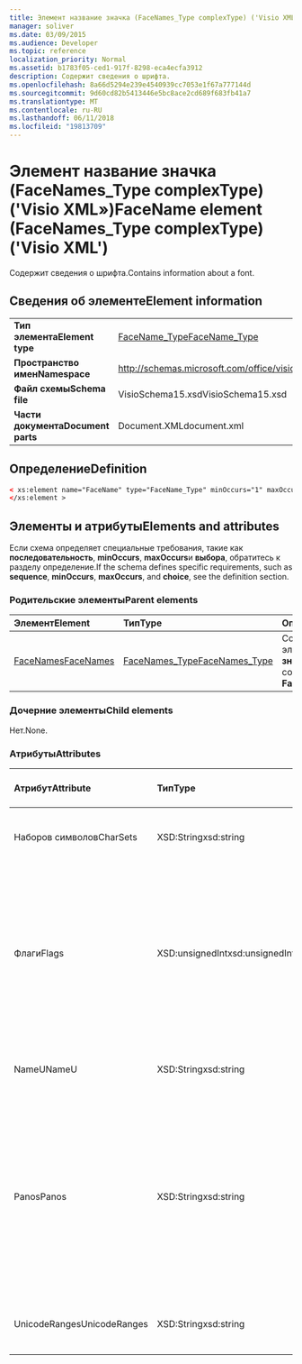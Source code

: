 ```yaml
---
title: Элемент название значка (FaceNames_Type complexType) ('Visio XML»)
manager: soliver
ms.date: 03/09/2015
ms.audience: Developer
ms.topic: reference
localization_priority: Normal
ms.assetid: b1783f05-ced1-917f-8298-eca4ecfa3912
description: Содержит сведения о шрифта.
ms.openlocfilehash: 8a66d5294e239e4540939cc7053e1f67a777144d
ms.sourcegitcommit: 9d60cd82b5413446e5bc8ace2cd689f683fb41a7
ms.translationtype: MT
ms.contentlocale: ru-RU
ms.lasthandoff: 06/11/2018
ms.locfileid: "19813709"
---
```

# <a name="facename-element-facenamestype-complextype-visio-xml"></a><span data-ttu-id="7b9f6-103">Элемент название значка (FaceNames_Type complexType) ('Visio XML»)</span><span class="sxs-lookup"><span data-stu-id="7b9f6-103">FaceName element (FaceNames_Type complexType) ('Visio XML')</span></span>

<span data-ttu-id="7b9f6-104">Содержит сведения о шрифта.</span><span class="sxs-lookup"><span data-stu-id="7b9f6-104">Contains information about a font.</span></span>
  
## <a name="element-information"></a><span data-ttu-id="7b9f6-105">Сведения об элементе</span><span class="sxs-lookup"><span data-stu-id="7b9f6-105">Element information</span></span>

|||
|:-----|:-----|
|<span data-ttu-id="7b9f6-106">**Тип элемента**</span><span class="sxs-lookup"><span data-stu-id="7b9f6-106">**Element type**</span></span> <br/> |[<span data-ttu-id="7b9f6-107">FaceName_Type</span><span class="sxs-lookup"><span data-stu-id="7b9f6-107">FaceName_Type</span></span>](facename_type-complextypevisio-xml.md) <br/> |
|<span data-ttu-id="7b9f6-108">**Пространство имен**</span><span class="sxs-lookup"><span data-stu-id="7b9f6-108">**Namespace**</span></span> <br/> |http://schemas.microsoft.com/office/visio/2012/main  <br/> |
|<span data-ttu-id="7b9f6-109">**Файл схемы**</span><span class="sxs-lookup"><span data-stu-id="7b9f6-109">**Schema file**</span></span> <br/> |<span data-ttu-id="7b9f6-110">VisioSchema15.xsd</span><span class="sxs-lookup"><span data-stu-id="7b9f6-110">VisioSchema15.xsd</span></span>  <br/> |
|<span data-ttu-id="7b9f6-111">**Части документа**</span><span class="sxs-lookup"><span data-stu-id="7b9f6-111">**Document parts**</span></span> <br/> |<span data-ttu-id="7b9f6-112">Document.XML</span><span class="sxs-lookup"><span data-stu-id="7b9f6-112">document.xml</span></span>  <br/> |
   
## <a name="definition"></a><span data-ttu-id="7b9f6-113">Определение</span><span class="sxs-lookup"><span data-stu-id="7b9f6-113">Definition</span></span>

```XML
< xs:element name="FaceName" type="FaceName_Type" minOccurs="1" maxOccurs="unbounded" >
</xs:element > 
```

## <a name="elements-and-attributes"></a><span data-ttu-id="7b9f6-114">Элементы и атрибуты</span><span class="sxs-lookup"><span data-stu-id="7b9f6-114">Elements and attributes</span></span>

<span data-ttu-id="7b9f6-115">Если схема определяет специальные требования, такие как **последовательность**, **minOccurs**, **maxOccurs**и **выбора**, обратитесь к разделу определение.</span><span class="sxs-lookup"><span data-stu-id="7b9f6-115">If the schema defines specific requirements, such as **sequence**, **minOccurs**, **maxOccurs**, and **choice**, see the definition section.</span></span> 
  
### <a name="parent-elements"></a><span data-ttu-id="7b9f6-116">Родительские элементы</span><span class="sxs-lookup"><span data-stu-id="7b9f6-116">Parent elements</span></span>

|<span data-ttu-id="7b9f6-117">**Элемент**</span><span class="sxs-lookup"><span data-stu-id="7b9f6-117">**Element**</span></span>|<span data-ttu-id="7b9f6-118">**Тип**</span><span class="sxs-lookup"><span data-stu-id="7b9f6-118">**Type**</span></span>|<span data-ttu-id="7b9f6-119">**Описание**</span><span class="sxs-lookup"><span data-stu-id="7b9f6-119">**Description**</span></span>|
|:-----|:-----|:-----|
|[<span data-ttu-id="7b9f6-120">FaceNames</span><span class="sxs-lookup"><span data-stu-id="7b9f6-120">FaceNames</span></span>](facenames-element-visiodocument_type-complextypevisio-xml.md) <br/> |[<span data-ttu-id="7b9f6-121">FaceNames_Type</span><span class="sxs-lookup"><span data-stu-id="7b9f6-121">FaceNames_Type</span></span>](facenames_type-complextypevisio-xml.md) <br/> |<span data-ttu-id="7b9f6-122">Содержит коллекцию элементов **Название значка** .</span><span class="sxs-lookup"><span data-stu-id="7b9f6-122">Contains a collection of **FaceName** elements.</span></span>  <br/> |
   
### <a name="child-elements"></a><span data-ttu-id="7b9f6-123">Дочерние элементы</span><span class="sxs-lookup"><span data-stu-id="7b9f6-123">Child elements</span></span>

<span data-ttu-id="7b9f6-124">Нет.</span><span class="sxs-lookup"><span data-stu-id="7b9f6-124">None.</span></span>
  
### <a name="attributes"></a><span data-ttu-id="7b9f6-125">Атрибуты</span><span class="sxs-lookup"><span data-stu-id="7b9f6-125">Attributes</span></span>

|<span data-ttu-id="7b9f6-126">**Атрибут**</span><span class="sxs-lookup"><span data-stu-id="7b9f6-126">**Attribute**</span></span>|<span data-ttu-id="7b9f6-127">**Тип**</span><span class="sxs-lookup"><span data-stu-id="7b9f6-127">**Type**</span></span>|<span data-ttu-id="7b9f6-128">**Обязательное**</span><span class="sxs-lookup"><span data-stu-id="7b9f6-128">**Required**</span></span>|<span data-ttu-id="7b9f6-129">**Описание**</span><span class="sxs-lookup"><span data-stu-id="7b9f6-129">**Description**</span></span>|<span data-ttu-id="7b9f6-130">**Возможные значения**</span><span class="sxs-lookup"><span data-stu-id="7b9f6-130">**Possible values**</span></span>|
|:-----|:-----|:-----|:-----|:-----|
|<span data-ttu-id="7b9f6-131">Наборов символов</span><span class="sxs-lookup"><span data-stu-id="7b9f6-131">CharSets</span></span>  <br/> |<span data-ttu-id="7b9f6-132">XSD:String</span><span class="sxs-lookup"><span data-stu-id="7b9f6-132">xsd:string</span></span>  <br/> |<span data-ttu-id="7b9f6-133">необязательный</span><span class="sxs-lookup"><span data-stu-id="7b9f6-133">optional</span></span>  <br/> |<span data-ttu-id="7b9f6-134">Поддерживаемые кодировки шрифта.</span><span class="sxs-lookup"><span data-stu-id="7b9f6-134">The supported character sets of the font.</span></span>  <br/> |<span data-ttu-id="7b9f6-135">Значения типа xsd:string.</span><span class="sxs-lookup"><span data-stu-id="7b9f6-135">Values of the xsd:string type.</span></span>  <br/> |
|<span data-ttu-id="7b9f6-136">Флаги</span><span class="sxs-lookup"><span data-stu-id="7b9f6-136">Flags</span></span>  <br/> |<span data-ttu-id="7b9f6-137">XSD:unsignedInt</span><span class="sxs-lookup"><span data-stu-id="7b9f6-137">xsd:unsignedInt</span></span>  <br/> |<span data-ttu-id="7b9f6-138">необязательный</span><span class="sxs-lookup"><span data-stu-id="7b9f6-138">optional</span></span>  <br/> |<span data-ttu-id="7b9f6-139">Флаги, указывающие следующее: отсутствующие шрифта, шрифта по умолчанию, азиатских шрифтов, сложных шрифтов, вертикальной шрифт и тип шрифта.</span><span class="sxs-lookup"><span data-stu-id="7b9f6-139">Flags that indicate the following: missing font, default font, asian font, complex font, vertical font, and font type.</span></span>  <br/> |<span data-ttu-id="7b9f6-140">Значения типа xsd:unsignedInt.</span><span class="sxs-lookup"><span data-stu-id="7b9f6-140">Values of the xsd:unsignedInt type.</span></span>  <br/> |
|<span data-ttu-id="7b9f6-141">NameU</span><span class="sxs-lookup"><span data-stu-id="7b9f6-141">NameU</span></span>  <br/> |<span data-ttu-id="7b9f6-142">XSD:String</span><span class="sxs-lookup"><span data-stu-id="7b9f6-142">xsd:string</span></span>  <br/> |<span data-ttu-id="7b9f6-143">Обязательный</span><span class="sxs-lookup"><span data-stu-id="7b9f6-143">required</span></span>  <br/> |<span data-ttu-id="7b9f6-144">Имя шрифта строки Юникод UTF-16.</span><span class="sxs-lookup"><span data-stu-id="7b9f6-144">The name of the font as a UTF-16 Unicode string.</span></span>  <br/> ||
|<span data-ttu-id="7b9f6-145">Panos</span><span class="sxs-lookup"><span data-stu-id="7b9f6-145">Panos</span></span>  <br/> |<span data-ttu-id="7b9f6-146">XSD:String</span><span class="sxs-lookup"><span data-stu-id="7b9f6-146">xsd:string</span></span>  <br/> |<span data-ttu-id="7b9f6-147">необязательный</span><span class="sxs-lookup"><span data-stu-id="7b9f6-147">optional</span></span>  <br/> |<span data-ttu-id="7b9f6-148">Подпись сходстве для шрифта.</span><span class="sxs-lookup"><span data-stu-id="7b9f6-148">The panose signature for the font.</span></span> <span data-ttu-id="7b9f6-149">Сходстве — это система классификации для гарнитуры, разделяет на их основе своих визуальных характеристик категории.</span><span class="sxs-lookup"><span data-stu-id="7b9f6-149">Panose is a classification system for typefaces that categorizes them based upon their visual characteristics.</span></span>  <br/> |<span data-ttu-id="7b9f6-150">Значения типа xsd:string.</span><span class="sxs-lookup"><span data-stu-id="7b9f6-150">Values of the xsd:string type.</span></span>  <br/> |
|<span data-ttu-id="7b9f6-151">UnicodeRanges</span><span class="sxs-lookup"><span data-stu-id="7b9f6-151">UnicodeRanges</span></span>  <br/> |<span data-ttu-id="7b9f6-152">XSD:String</span><span class="sxs-lookup"><span data-stu-id="7b9f6-152">xsd:string</span></span>  <br/> |<span data-ttu-id="7b9f6-153">необязательный</span><span class="sxs-lookup"><span data-stu-id="7b9f6-153">optional</span></span>  <br/> |<span data-ttu-id="7b9f6-154">Поддерживаемые Диапазоны Юникода шрифта.</span><span class="sxs-lookup"><span data-stu-id="7b9f6-154">The supported Unicode ranges of the font.</span></span>  <br/> |<span data-ttu-id="7b9f6-155">Значения типа xsd:string.</span><span class="sxs-lookup"><span data-stu-id="7b9f6-155">Values of the xsd:string type.</span></span>  <br/> |
   

